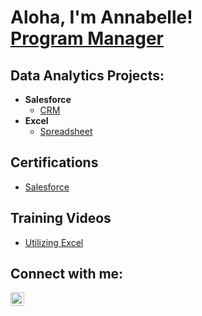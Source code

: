 <h1>Aloha, I'm Annabelle! <br/> <a href="https://www.linkedin.com/in/annabelle-walters-resume/">Program Manager</a>

<h2> Data Analytics Projects:</h2>

- <b>Salesforce </b>
  - [CRM](https://github.com/joshmadakor1/Algorithms-Practice)
- <b>Excel </b>
  - [Spreadsheet](https://github.com/joshmadakor1/Algorithms-Practice)
 
<h2>Certifications</h2>

- [Salesforce](https://www.youtube.com/watch?v=a83ASGn_V_s)

<h2>Training Videos</h2>

- [Utilizing Excel](https://www.youtube.com/watch?v=a83ASGn_V_s)

<h2> Connect with me:</h2>

[<img align="left" alt="JoshMadakor | LinkedIn" width="22px" src="https://cdn.jsdelivr.net/npm/simple-icons@v3/icons/linkedin.svg" />][linkedin]

[linkedin]: (https://www.linkedin.com/in/annabelle-walters-resume/)

<!--
**joshmadakor1/joshmadakor1** is a ✨ _special_ ✨ repository because its `README.md` (this file) appears on your GitHub profile.

Here are some ideas to get you started:

- 🔭 I’m currently working on ...
- 🌱 I’m currently learning ...
- 👯 I’m looking to collaborate on ...
- 🤔 I’m looking for help with ...
- 💬 Ask me about ...
- 📫 How to reach me: ...
- 😄 Pronouns: ...
- ⚡ Fun fact: ...
-->
